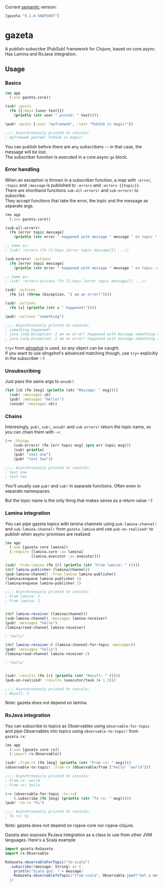 Current [semantic](http://semver.org/) version:

```clojure
[gazeta "0.1.0-SNAPSHOT"]
```

# gazeta

A publish-subscribe (PubSub) framework for Clojure, based on core.async.  
Has Lamina and RxJava integration.

## Usage

### Basics

```clojure
(ns app
  (:use gazeta.core))

(sub! :posts
  (fn [{:keys [user text]}]
    (println (str user " posted: " text))))

(pub! :posts {:user "myfreeweb", :text "PubSub is magic!"})

;;;; Asynchronously printed to console:
; myfreeweb posted: PubSub is magic!
```

You can publish before there are any subscribers -- in that case, the message will be lost.  
The subscriber function is executed in a core.async `go` block.

### Error handling

When an exception is thrown in a subscriber function, a map with `:error`, `:topic` and `:message` is published to `:errors` and `:errors-{{topic}}`.  
There are shorthand functions `sub-all-errors!` and `sub-errors!` to subscribe.  
They accept functions that take the error, the topic and the message as separate args.

```clojure
(ns app
  (:use gazeta.core))

(sub-all-errors!
  (fn [error topic message]
    (println (str error " happened with message " message " on topic " topic))))

;; Same as:
; (sub! :errors (fn [{:keys [error topic message]}] ...))

(sub-errors! :actions
  (fn [error topic message]
    (println (str error " happened with message " message " on topic :actions"))))

;; Same as:
; (sub! :errors-actions (fn [{:keys [error topic message]}] ...))

(sub! :actions
  (fn [x] (throw (Exception. "I am an error!"))))

(sub! :actions
  (fn [x] (println (str x " happened!"))))

(pub! :actions "something")

;;;; Asynchronously printed to console:
; something happened!
; java.lang.Exception: I am an error! happened with message something on topic :actions
; java.lang.Exception: I am an error! happened with message something on topic :actions
```

`try+` from [slingshot](https://github.com/scgilardi/slingshot) is used, so any object can be caught.  
If you want to use slingshot's advanced matching though, use `try+` explicitly in the subscriber :-)

### Unsubscribing

Just pass the same args to `unsub!`:

```clojure
(let [cb (fn [msg] (println (str "Message: " msg)))]
  (sub! :messages cb)
  (pub! :messages "Hello!")
  (unsub! :messages cb))
```

### Chains

Interesingly, `pub!`, `sub!`, `unsub!` and `sub-errors!` return the topic name, so you can chain them with `->`:

```clojure
(-> :thingy
    (sub-errors! (fn [err topic msg] (prn err topic msg)))
    (sub! println)
    (pub! "test one")
    (pub! "test two"))

;;;; Asynchronously printed to console:
; test one
; test two
```

You'll usually use `pub!` and `sub!` in separate functions. Often even in separate namespaces.

But the topic name is the only thing that makes sense as a return value :-)

### Lamina integration

You can pipe gazeta topics with lamina channels using `pub-lamina-channel!` and `sub-lamina-channel!` from `gazeta.lamina` and use `pub-on-realized!` to publish when async-promises are realized:

```clojure
(ns app
  (:use [gazeta core lamina])
  (:require [lamina.core :as lamina]
            [lamina.executor :as executor]))

(sub! :from-lamina (fn [r] (println (str "From lamina: " r))))
(def lamina-publisher (lamina/channel))
(pub-lamina-channel! :from-lamina lamina-publisher)
(lamina/enqueue lamina-publisher 1)
(lamina/enqueue lamina-publisher 2)

;;;; Asynchronously printed to console:
; From lamina: 1
; From lamina: 2


(def lamina-receiver (lamina/channel))
(sub-lamina-channel! :messages lamina-receiver)
(pub! :messages "hello")
(lamina/read-channel lamina-receiver)

; "hello"

(def lamina-receiver-2 (lamina-channel-for-topic :messages))
(pub! :messages "hello")
(lamina/read-channel lamina-receiver-2)

; "hello"


(sub! :results (fn [r] (println (str "Result: " r))))
(pub-on-realized! :results (executor/task (+ 1 2)))

;;;; Asynchronously printed to console:
; Result: 3
```

*Note:* gazeta does not depend on lamina.

### RxJava integration

You can subscribe to topics as Observables using `observable-for-topic` and pipe Observables into topics using `observable-to-topic!` from `gazeta.rx`:

```clojure
(ns app
  (:use [gazeta core rx])
  (:import rx.Observable))

(sub! :from-rx (fn [msg] (println (str "From rx: " msg))))
(observable-to-topic! :from-rx (Observable/from ["hello" "world"]))

;;;; Asynchronously printed to console:
; From rx: world
; From rx: hello

(-> (observable-for-topic :to-rx)
    (.subscribe (fn [msg] (println (str "To rx: " msg)))))
(pub! :to-rx "hi")

;;;; Asynchronously printed to console:
; To rx: hi
```

*Note:* gazeta does not depend on rxjava-core nor rxjava-clojure.

Gazeta also exposes RxJava integration as a class to use from other JVM languages.
Here's a Scala example:

```scala
import gazeta.RxGazeta
import rx.Observable

RxGazeta.observableForTopic("to-scala")
  .subscribe((message: String) => {
    println("Scala got: " + message)
    RxGazeta.observableToTopic("from-scala", Observable.just("Got a message"))
  })
```
